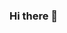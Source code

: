 ### Hi there 👋

<!--
**Daniel-online/Daniel-online** is a ✨ _special_ ✨ repository because its `README.md` (this file) appears on your GitHub profile.

Here are some ideas to get you started:

- 🔭 I’m currently working on my College's model Enterprise (voluntary)...
- 🌱 I’m currently learning:
JavaScript, SQL, Java and C...
- 👯 I’m looking to collaborate on JS apps and C complex projects...
- 🤔 I’m looking for help with creating a portoflio website...
- 💬 Ask me about anything you might think could help you to understand my repositories...
- 📫 How to reach me: 
danielplayeraffonso@gmail.com
2111312061@uezo.edu.br
- ⚡ Freelancer: Yes! Contact me for more info ...
-->
